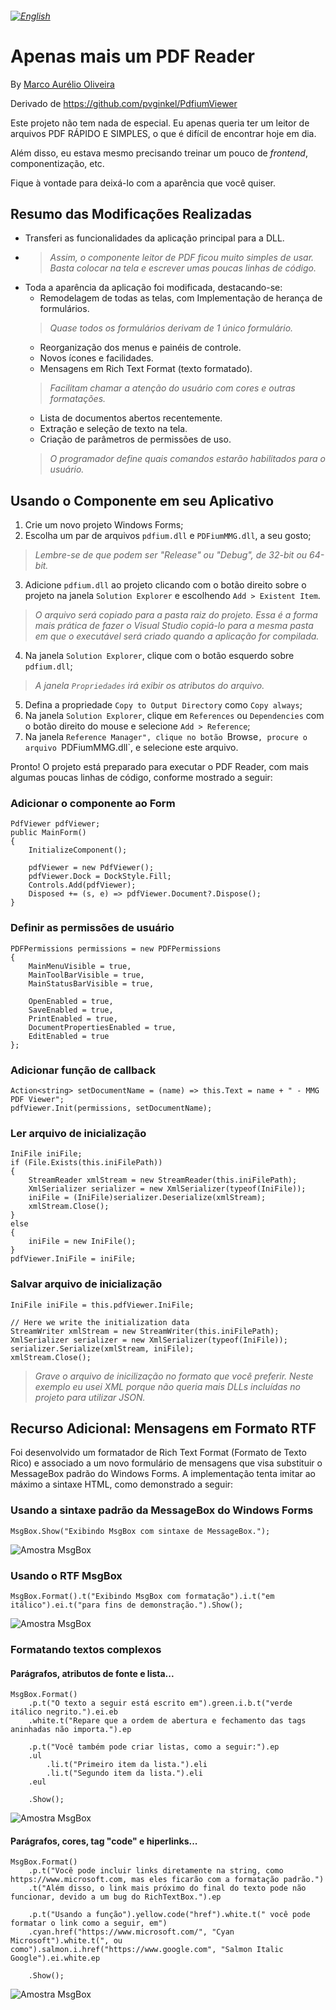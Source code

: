 ###### [<img src="flag-us.png" alt="English">](readme.md)
# Apenas mais um PDF Reader

By [Marco Aurélio Oliveira](https://maurelio.com.br)

Derivado de https://github.com/pvginkel/PdfiumViewer

Este projeto não tem nada de especial. Eu apenas queria ter um leitor de arquivos PDF RÁPIDO E SIMPLES, o que é difícil de encontrar hoje em dia.

Além disso, eu estava mesmo precisando treinar um pouco de *frontend*, componentização, etc.

Fique à vontade para deixá-lo com a aparência que você quiser.

## Resumo das Modificações Realizadas
- Transferi as funcionalidades da aplicação principal para a DLL.
- >*Assim, o componente leitor de PDF ficou muito simples de usar. Basta colocar na tela e escrever umas poucas linhas de código.* 
- Toda a aparência da aplicação foi modificada, destacando-se:
  - Remodelagem de todas as telas, com Implementação de herança de formulários.
  >*Quase todos os formulários derivam de 1 único formulário.*
  - Reorganização dos menus e painéis de controle.
  - Novos ícones e facilidades.
  - Mensagens em Rich Text Format (texto formatado).
  >*Facilitam chamar a atenção do usuário com cores e outras formatações.*
  - Lista de documentos abertos recentemente.
  - Extração e seleção de texto na tela.
  - Criação de parâmetros de permissões de uso.
  >*O programador define quais comandos estarão habilitados para o usuário.*

## Usando o Componente em seu Aplicativo
1. Crie um novo projeto Windows Forms;
2. Escolha um par de arquivos `pdfium.dll` e `PDFiumMMG.dll`, a seu gosto;
>*Lembre-se de que podem ser "Release" ou "Debug", de 32-bit ou 64-bit.*
3. Adicione `pdfium.dll` ao projeto clicando com o botão direito sobre o projeto na janela `Solution Explorer` e escolhendo `Add > Existent Item`.
>*O arquivo será copiado para a pasta raiz do projeto. Essa é a forma mais prática de fazer o Visual Studio copiá-lo para a mesma pasta em que o executável será criado quando a aplicação for compilada.*
4. Na janela `Solution Explorer`, clique com o botão esquerdo sobre `pdfium.dll`;
>*A janela `Propriedades` irá exibir os atributos do arquivo.*
5. Defina a propriedade `Copy to Output Directory` como `Copy always`;
6. Na janela `Solution Explorer`, clique em `References` ou `Dependencies` com o botão direito do mouse e selecione `Add > Reference`;
7. Na janela `Reference Manager", clique no botão `Browse`, procure o arquivo `PDFiumMMG.dll`, e selecione este arquivo.

Pronto! O projeto está preparado para executar o PDF Reader, com mais algumas poucas linhas de código, conforme mostrado a seguir:
### Adicionar o componente ao Form
```
PdfViewer pdfViewer;
public MainForm()
{
    InitializeComponent();

    pdfViewer = new PdfViewer();
    pdfViewer.Dock = DockStyle.Fill;
    Controls.Add(pdfViewer);
    Disposed += (s, e) => pdfViewer.Document?.Dispose();
}
```
### Definir as permissões de usuário
```
PDFPermissions permissions = new PDFPermissions
{
    MainMenuVisible = true,
    MainToolBarVisible = true,
    MainStatusBarVisible = true,

    OpenEnabled = true,
    SaveEnabled = true,
    PrintEnabled = true,
    DocumentPropertiesEnabled = true,
    EditEnabled = true
};
```
### Adicionar função de callback
```
Action<string> setDocumentName = (name) => this.Text = name + " - MMG PDF Viewer";
pdfViewer.Init(permissions, setDocumentName);
```
### Ler arquivo de inicialização
```
IniFile iniFile;
if (File.Exists(this.iniFilePath))
{
    StreamReader xmlStream = new StreamReader(this.iniFilePath);
    XmlSerializer serializer = new XmlSerializer(typeof(IniFile));
    iniFile = (IniFile)serializer.Deserialize(xmlStream);
    xmlStream.Close();
}
else
{
    iniFile = new IniFile();
}
pdfViewer.IniFile = iniFile;
```
### Salvar arquivo de inicialização
```
IniFile iniFile = this.pdfViewer.IniFile;

// Here we write the initialization data
StreamWriter xmlStream = new StreamWriter(this.iniFilePath);
XmlSerializer serializer = new XmlSerializer(typeof(IniFile));
serializer.Serialize(xmlStream, iniFile);
xmlStream.Close();
```
>*Grave o arquivo de inicilização no formato que você preferir. Neste exemplo eu usei XML porque não queria mais DLLs incluídas no projeto para utilizar JSON.*

## Recurso Adicional: Mensagens em Formato RTF
Foi desenvolvido um formatador de Rich Text Format (Formato de Texto Rico) e associado a um novo formulário de mensagens que visa substituir o MessageBox padrão do Windows Forms. A implementação tenta imitar ao máximo a sintaxe HTML, como demonstrado a seguir:

### Usando a sintaxe padrão da MessageBox do Windows Forms
```
MsgBox.Show("Exibindo MsgBox com sintaxe de MessageBox.");
```
![Amostra MsgBox](/imgs/msgbox-01.png "MsgBox com sintaxe de MessageBox")

### Usando o RTF MsgBox
```
MsgBox.Format().t("Exibindo MsgBox com formatação").i.t("em itálico").ei.t("para fins de demonstração.").Show();
```
![Amostra MsgBox](/imgs/msgbox-02.png "MsgBox com formatação RTF")

### Formatando textos complexos
#### Parágrafos, atributos de fonte e lista...
```
MsgBox.Format()
    .p.t("O texto a seguir está escrito em").green.i.b.t("verde itálico negrito.").ei.eb
    .white.t("Repare que a ordem de abertura e fechamento das tags aninhadas não importa.").ep

    .p.t("Você também pode criar listas, como a seguir:").ep
    .ul
        .li.t("Primeiro item da lista.").eli
        .li.t("Segundo item da lista.").eli
    .eul

    .Show();
```
![Amostra MsgBox](/imgs/msgbox-03.png "Parágrafos, cores e lista")

#### Parágrafos, cores, tag "code" e hiperlinks...
```
MsgBox.Format()
    .p.t("Você pode incluir links diretamente na string, como https://www.microsoft.com, mas eles ficarão com a formatação padrão.")
    .t("Além disso, o link mais próximo do final do texto pode não funcionar, devido a um bug do RichTextBox.").ep

    .p.t("Usando a função").yellow.code("href").white.t(" você pode formatar o link como a seguir, em")
    .cyan.href("https://www.microsoft.com/", "Cyan Microsoft").white.t(", ou como").salmon.i.href("https://www.google.com", "Salmon Italic Google").ei.white.ep

    .Show();
```
![Amostra MsgBox](/imgs/msgbox-04.png "Parágrafos, cores e hiperlinks")
